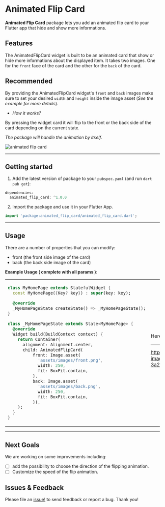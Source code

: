 <!-- 
This README describes the package. If you publish this package to pub.dev,
this README's contents appear on the landing page for your package.

For information about how to write a good package README, see the guide for
[writing package pages](https://dart.dev/guides/libraries/writing-package-pages). 

For general information about developing packages, see the Dart guide for
[creating packages](https://dart.dev/guides/libraries/create-library-packages)
and the Flutter guide for
[developing packages and plugins](https://flutter.dev/developing-packages). 
-->

# Animated Flip Card
**Animated Flip Card** package lets you add an animated flip card to your Flutter app that hide and show more informations.


## Features
The AnimatedFlipCard widget is built to be an animated card that show or hide more informations about the displayed item.
It takes two images. One for the `front` face of the card and the other for the `back` of the card.

## **Recommended** 
By providing the AnimatedFlipCard widget's `front` and `back` images make sure to set your desired `width` and `height` inside the image asset (*See the example for more details*).

* *How it works?*

By pressing the widget card it will flip to the front or the back side of the card depending on the current state.

*The package will handle the animation by itself.*

![animated flip card](https://user-images.githubusercontent.com/68671238/136711160-9b56f8f4-d606-44dc-a401-9e843525a431.png)

  
<hr>

## Getting started

1. Add the latest version of package to your `pubspec.yaml` (and run `dart pub get`):
```dart
dependencies:
  animated_flip_card: ^1.0.0
```
2. Import the package and use it in your Flutter App.
```dart
import 'package:animated_flip_card/animated_flip_card.dart';
```
<hr>

## Usage

There are a number of properties that you can modify:

* front (the front side image of the card)
* back (the back side image of the card)

**Example Usage ( complete with all params ):**
<table>
 <tr>
 <td>
      
```dart
class MyHomePage extends StatefulWidget {
  const MyHomePage({Key? key}) : super(key: key);

  @override
  _MyHomePageState createState() => _MyHomePageState();
}

class _MyHomePageState extends State<MyHomePage> {
  @override
  Widget build(BuildContext context) {
    return Container(
      alignment: Alignment.center,
      child: AnimatedFlipCard(
          front: Image.asset(
            'assets/images/front.png',
            width: 250,
            fit: BoxFit.contain,
          ),
          back: Image.asset(
            'assets/images/back.png',
            width: 250,
            fit: BoxFit.contain,
          )),
    );
  }
}
```
   </td>
   <td>
     Here's what it looks like:
     
<hr>



https://user-images.githubusercontent.com/68671238/136711345-3a2d11b0-2b66-43d0-bbcf-89e6ea79c7e5.mp4




   </td>
  </tr>
  </table>
<hr>

## Next Goals
We are working on some improvements including:

- [ ] add the possibility to choose the direction of the flipping animation.
- [ ] Customize the speed of the flip animation.

## Issues & Feedback
Please file an [issue!](https://github.com/aliMissaoui/Flutter-Package-Animated-Flip-Card/issues) to send feedback or report a bug. Thank you!

